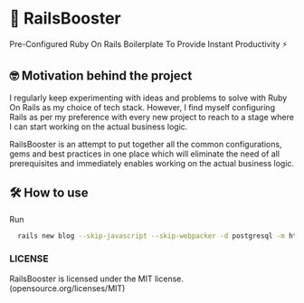 # 🚀 RailsBooster

Pre-Configured Ruby On Rails Boilerplate To Provide Instant Productivity ⚡️

## 🤓 Motivation behind the project

I regularly keep experimenting with ideas and problems to solve with Ruby On Rails as my choice of tech stack. However, I find myself configuring Rails as per my preference with every new project to reach to a stage where I can start working on the actual business logic.

RailsBooster is an attempt to put together all the common configurations, gems and best practices in one place which will eliminate the need of all prerequisites and immediately enables working on the actual business logic.

## 🛠 How to use

Run

```bash
  rails new blog --skip-javascript --skip-webpacker -d postgresql -m https://raw.githubusercontent.com/BilalBudhani/RailsBooster/main/template.rb
```

### LICENSE

RailsBooster is licensed under the MIT license. (opensource.org/licenses/MIT)
